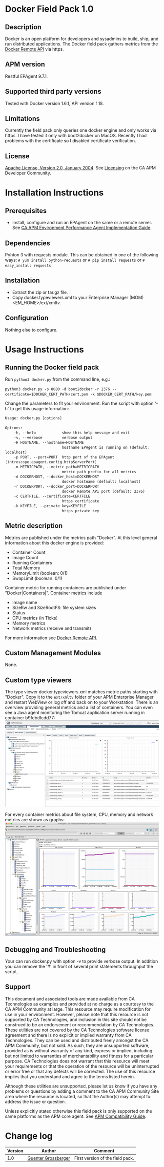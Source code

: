 # Docker Field Pack 1.0

## Description
Docker is an open platform for developers and sysadmins to build, ship, and run distributed applications. The Docker field pack gathers metrics from the [Docker Remote API](https://docs.docker.com/reference/api/docker_remote_api/) via https.

## APM version
Restful EPAgent 9.7.1.

## Supported third party versions
Tested with Docker version 1.6.1, API version 1.18.

## Limitations
Currently the field pack only queries one docker engine and only works via https. I have tested it only with boot2docker on MacOS.
Recently I had problems with the certificate so I disabled certificate verification.

## License
[Apache License, Version 2.0, January 2004](http://www.apache.org/licenses/). See [Licensing](https://communities.ca.com/docs/DOC-231150910#license) on the CA APM Developer Community.


# Installation Instructions

## Prerequisites
* Install, configure and run an EPAgent on the same or a remote server. See [CA APM Environment Performance Agent Implementation Guide](https://wiki.ca.com/display/APMDEVOPS97/CA+APM+Environment+Performance+Agent+Implementation+Guide).

## Dependencies
Pyhton 3 with requests module. This can be obtained in one of the following ways:
      `# yum install python-requests`
                   or
      `# pip install requests`
                   or
      `# easy_install requests`

## Installation
* Extract the zip or tar.gz file.
* Copy docker.typeviewers.xml to your Enterprise Manager (MOM) <EM_HOME>/ext/xmltv.

## Configuration
Nothing else to configure.


# Usage Instructions

## Running the Docker field pack
Run `python3 docker.py` from the command line, e.g.:

`python3 docker.py -p 8080 -d boot2docker -r 2376 --certificate=$DOCKER_CERT_PATH/cert.pem -k $DOCKER_CERT_PATH/key.pem`

Change the parameters to fit your environment. Run the script with option '-h' to get this usage information:

```
Usage: docker.py [options]

Options:
    -h, --help            show this help message and exit
    -v, --verbose         verbose output
    -H HOSTNAME, --hostname=HOSTNAME
                          hostname EPAgent is running on (default: localhost)
    -p PORT, --port=PORT  http port of the EPAgent (introscope.epagent.config.httpServerPort)
    -m METRICPATH, --metric_path=METRICPATH
                          metric path prefix for all metrics
    -d DOCKERHOST, --docker_host=DOCKERHOST
                          docker hostname (default: localhost)
    -r DOCKERPORT, --docker_port=DOCKERPORT
                          docker Remote API port (default: 2376)
    -c CERTFILE, --certificate=CERTFILE
                          https certificate
    -k KEYFILE, --private_key=KEYFILE
                          https private key
```

## Metric description
Metrics are published under the metrics path "Docker". At this level general information about this docker engine is provided:
* Container Count
* Image Count
* Running Containers
* Total Memory
* MemoryLimit (boolean: 0/1)
* SwapLimit (boolean: 0/1)

Container metric for running containers are published under "Docker|Containers|<name>". Container metrics include
* Image name
* SizeRw and SizeRootFS: file system sizes
* Status
* CPU metrics (in Ticks)
* Memory metrics
* Network metrics (receive and transmit)

For more information see [Docker Remote API](https://docs.docker.com/reference/api/docker_remote_api/).

## Custom Management Modules
None.

## Custom type viewers
The type viewer docker.typeviewers.xml matches metric paths starting with "Docker". Copy it to the `ext/xmltv` folder of your APM Enterprise Manager and restart WebView or log off and back on to your Workstation. There is an overview providing general metrics and a list of containers. You can even see a Java agent monitoring the Tomcat application server running in container b9febdfcdd77:
![Docker overview](Docker-overview.png "Docker overview")

For every container metrics about file system, CPU, memory and network metrics are shown as graphs:
![Docker container metrics](Docker-container.png "Docker container metrics")

## Debugging and Troubleshooting
Your can run docker.py with option -v to provide verbose output. In addition you can remove the '#' in front of several print statements throughput the script.

## Support
This document and associated tools are made available from CA Technologies as examples and provided at no charge as a courtesy to the CA APM Community at large. This resource may require modification for use in your environment. However, please note that this resource is not supported by CA Technologies, and inclusion in this site should not be construed to be an endorsement or recommendation by CA Technologies. These utilities are not covered by the CA Technologies software license agreement and there is no explicit or implied warranty from CA Technologies. They can be used and distributed freely amongst the CA APM Community, but not sold. As such, they are unsupported software, provided as is without warranty of any kind, express or implied, including but not limited to warranties of merchantability and fitness for a particular purpose. CA Technologies does not warrant that this resource will meet your requirements or that the operation of the resource will be uninterrupted or error free or that any defects will be corrected. The use of this resource implies that you understand and agree to the terms listed herein.

Although these utilities are unsupported, please let us know if you have any problems or questions by adding a comment to the CA APM Community Site area where the resource is located, so that the Author(s) may attempt to address the issue or question.

Unless explicitly stated otherwise this field pack is only supported on the same platforms as the APM core agent. See [APM Compatibility Guide](http://www.ca.com/us/support/ca-support-online/product-content/status/compatibility-matrix/application-performance-management-compatibility-guide.aspx).


# Change log
Version | Author | Comment
--------|--------|--------
1.0 | [Guenter Grossberger](mailto:Guenter.Grossberger@ca.com) | First version of the field pack.

